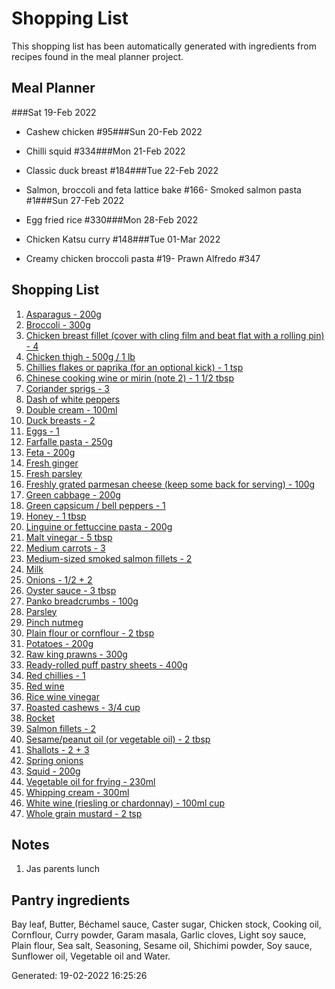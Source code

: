 # Shopping List

This shopping list has been automatically generated with ingredients from recipes found in the meal planner project.

## Meal Planner

###Sat 19-Feb 2022

- Cashew chicken #95###Sun 20-Feb 2022

- Chilli squid #334###Mon 21-Feb 2022

- Classic duck breast #184###Tue 22-Feb 2022

- Salmon, broccoli and feta lattice bake #166- Smoked salmon pasta #1###Sun 27-Feb 2022

- Egg fried rice #330###Mon 28-Feb 2022

- Chicken Katsu curry #148###Tue 01-Mar 2022

- Creamy chicken broccoli pasta #19- Prawn Alfredo #347

## Shopping List


1. [Asparagus - 200g](https://www.sainsburys.co.uk/gol-ui/SearchResults/Asparagus)
1. [Broccoli - 300g](https://www.sainsburys.co.uk/gol-ui/SearchResults/Broccoli)
1. [Chicken breast fillet (cover with cling film and beat flat with a rolling pin) - 4](https://www.sainsburys.co.uk/gol-ui/SearchResults/Chicken%20breast%20fillet%20(cover%20with%20cling%20film%20and%20beat%20flat%20with%20a%20rolling%20pin))
1. [Chicken thigh - 500g / 1 lb](https://www.sainsburys.co.uk/gol-ui/SearchResults/Chicken%20thigh)
1. [Chillies flakes or paprika (for an optional kick) - 1 tsp](https://www.sainsburys.co.uk/gol-ui/SearchResults/Chillies%20flakes%20or%20paprika%20(for%20an%20optional%20kick))
1. [Chinese cooking wine or mirin (note 2) - 1 1/2 tbsp](https://www.sainsburys.co.uk/gol-ui/SearchResults/Chinese%20cooking%20wine%20or%20mirin%20(note%202))
1. [Coriander sprigs - 3](https://www.sainsburys.co.uk/gol-ui/SearchResults/Coriander%20sprigs)
1. [Dash of white peppers](https://www.sainsburys.co.uk/gol-ui/SearchResults/Dash%20of%20white%20peppers)
1. [Double cream - 100ml](https://www.sainsburys.co.uk/gol-ui/SearchResults/Double%20cream)
1. [Duck breasts - 2](https://www.sainsburys.co.uk/gol-ui/SearchResults/Duck%20breasts)
1. [Eggs - 1](https://www.sainsburys.co.uk/gol-ui/SearchResults/Eggs)
1. [Farfalle pasta - 250g](https://www.sainsburys.co.uk/gol-ui/SearchResults/Farfalle%20pasta)
1. [Feta - 200g](https://www.sainsburys.co.uk/gol-ui/SearchResults/Feta)
1. [Fresh ginger](https://www.sainsburys.co.uk/gol-ui/SearchResults/Fresh%20ginger)
1. [Fresh parsley](https://www.sainsburys.co.uk/gol-ui/SearchResults/Fresh%20parsley)
1. [Freshly grated parmesan cheese (keep some back for serving) - 100g](https://www.sainsburys.co.uk/gol-ui/SearchResults/Freshly%20grated%20parmesan%20cheese%20(keep%20some%20back%20for%20serving))
1. [Green cabbage - 200g](https://www.sainsburys.co.uk/gol-ui/SearchResults/Green%20cabbage)
1. [Green capsicum / bell peppers - 1](https://www.sainsburys.co.uk/gol-ui/SearchResults/Green%20capsicum%20/%20bell%20peppers)
1. [Honey - 1 tbsp](https://www.sainsburys.co.uk/gol-ui/SearchResults/Honey)
1. [Linguine or fettuccine pasta - 200g](https://www.sainsburys.co.uk/gol-ui/SearchResults/Linguine%20or%20fettuccine%20pasta)
1. [Malt vinegar - 5 tbsp](https://www.sainsburys.co.uk/gol-ui/SearchResults/Malt%20vinegar)
1. [Medium carrots - 3](https://www.sainsburys.co.uk/gol-ui/SearchResults/Medium%20carrots)
1. [Medium-sized smoked salmon fillets - 2](https://www.sainsburys.co.uk/gol-ui/SearchResults/Medium-sized%20smoked%20salmon%20fillets)
1. [Milk](https://www.sainsburys.co.uk/gol-ui/SearchResults/Milk)
1. [Onions - 1/2 + 2](https://www.sainsburys.co.uk/gol-ui/SearchResults/Onions)
1. [Oyster sauce - 3 tbsp](https://www.sainsburys.co.uk/gol-ui/SearchResults/Oyster%20sauce)
1. [Panko breadcrumbs - 100g](https://www.sainsburys.co.uk/gol-ui/SearchResults/Panko%20breadcrumbs)
1. [Parsley](https://www.sainsburys.co.uk/gol-ui/SearchResults/Parsley)
1. [Pinch nutmeg](https://www.sainsburys.co.uk/gol-ui/SearchResults/Pinch%20nutmeg)
1. [Plain flour or cornflour - 2 tbsp](https://www.sainsburys.co.uk/gol-ui/SearchResults/Plain%20flour%20or%20cornflour)
1. [Potatoes - 200g](https://www.sainsburys.co.uk/gol-ui/SearchResults/Potatoes)
1. [Raw king prawns - 300g](https://www.sainsburys.co.uk/gol-ui/SearchResults/Raw%20king%20prawns)
1. [Ready-rolled puff pastry sheets - 400g](https://www.sainsburys.co.uk/gol-ui/SearchResults/Ready-rolled%20puff%20pastry%20sheets)
1. [Red chillies - 1](https://www.sainsburys.co.uk/gol-ui/SearchResults/Red%20chillies)
1. [Red wine](https://www.sainsburys.co.uk/gol-ui/SearchResults/Red%20wine)
1. [Rice wine vinegar](https://www.sainsburys.co.uk/gol-ui/SearchResults/Rice%20wine%20vinegar)
1. [Roasted cashews - 3/4 cup](https://www.sainsburys.co.uk/gol-ui/SearchResults/Roasted%20cashews)
1. [Rocket](https://www.sainsburys.co.uk/gol-ui/SearchResults/Rocket)
1. [Salmon fillets - 2](https://www.sainsburys.co.uk/gol-ui/SearchResults/Salmon%20fillets)
1. [Sesame/peanut oil (or vegetable oil) - 2 tbsp](https://www.sainsburys.co.uk/gol-ui/SearchResults/Sesame/peanut%20oil%20(or%20vegetable%20oil))
1. [Shallots - 2 + 3](https://www.sainsburys.co.uk/gol-ui/SearchResults/Shallots)
1. [Spring onions](https://www.sainsburys.co.uk/gol-ui/SearchResults/Spring%20onions)
1. [Squid - 200g](https://www.sainsburys.co.uk/gol-ui/SearchResults/Squid)
1. [Vegetable oil for frying - 230ml](https://www.sainsburys.co.uk/gol-ui/SearchResults/Vegetable%20oil%20for%20frying)
1. [Whipping cream - 300ml](https://www.sainsburys.co.uk/gol-ui/SearchResults/Whipping%20cream)
1. [White wine (riesling or chardonnay) - 100ml cup](https://www.sainsburys.co.uk/gol-ui/SearchResults/White%20wine%20(riesling%20or%20chardonnay))
1. [Whole grain mustard - 2 tsp](https://www.sainsburys.co.uk/gol-ui/SearchResults/Whole%20grain%20mustard)
## Notes

1. Jas parents lunch

## Pantry ingredients

Bay leaf, Butter, Béchamel sauce, Caster sugar, Chicken stock, Cooking oil, Cornflour, Curry powder, Garam masala, Garlic cloves, Light soy sauce, Plain flour, Sea salt, Seasoning, Sesame oil, Shichimi powder, Soy sauce, Sunflower oil, Vegetable oil and Water.


Generated: 19-02-2022 16:25:26